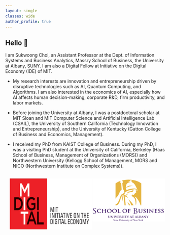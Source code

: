 ```yaml
---
layout: single
classes: wide
author_profile: true
---
```


## Hello &#128075;
I am Sukwoong Choi, an Assistant Professor at the Dept. of Information Systems and Business Analytics, Massry School of Business, the University at Albany, SUNY. I am also a Digital Fellow at Initiative on the Digital Economy (IDE) of MIT. 

+ My research interests are innovation and entrepreneurship driven by disruptive technologies such as AI, Quantum Computing, and Algorithms. I am also interested in the economics of AI, especially how AI affects human decision-making, corporate R&D, firm productivity, and labor markets.

+ Before joining the University at Albany, I was a postdoctoral scholar at MIT Sloan and MIT Computer Science and Artificial Intelligence Lab (CSAIL), the University of Southern California (Technology Innovation and Entrepreneurship), and the University of Kentucky (Gatton College of Business and Economics, Management).
  
+ I received my PhD from KAIST College of Business. During my PhD, I was a visiting PhD student at the University of California, Berkeley (Haas School of Business, Management of Organizations (MORS)) and Northwestern University (Kellogg School of Management, MORS and NICO (Northwestern Institute on Complex Systems)).


<br />
<img src="/assets/images/UAlbany_logo3.png" width="230" height="135" style="float:right">
<img src="/assets/images/MIT-IDE_Logo1.png" width="260" height="160" style="float:right">




